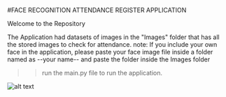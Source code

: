 #FACE RECOGNITION ATTENDANCE REGISTER APPLICATION

Welcome to the Repository

The Application had datasets of images in the "Images" folder that has all the stored images to check for attendance.
note: If you include your own face in the application, please paste your face image file inside a folder named as --your name-- and paste the folder inside the Images folder

>> run the main.py file to run the application.

![alt text](https://github.com/kishore-shiva/Face-Recignition-Attendance-Register/blob/master/screenshots/Screenshot%20(20).png)